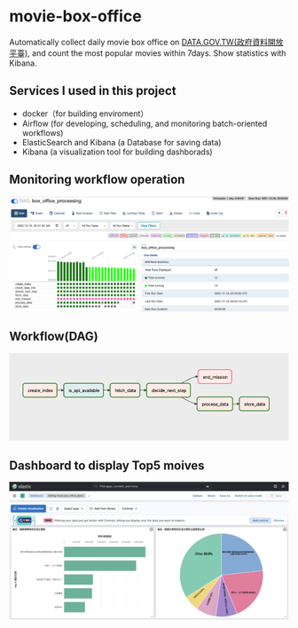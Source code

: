 # movie-box-office
Automatically collect daily movie box office on [DATA.GOV.TW(政府資料開放平臺)](https://data.gov.tw/dataset/94224), 
and count the most popular movies within 7days. Show statistics with Kibana.

## Services I used in this project
- docker（for building enviroment）
- Airflow (for developing, scheduling, and monitoring batch-oriented workflows)
- ElasticSearch and Kibana (a Database for saving data)  
- Kibana (a visualization tool for building dashborads)  

## Monitoring workflow operation
<img src="pics/monitor_view.png">  

## Workflow(DAG) 
<img src="pics/workflow.png">  

## Dashboard to display Top5 moives
<img src="pics/dashboard.png">  
